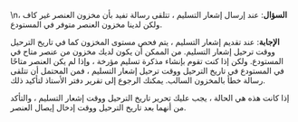 \n**السؤال**: عند إرسال إشعار التسليم ، تتلقى رسالة تفيد بأن مخزون العنصر غير كاف ، ولكن لدينا مخزون العنصر متوفر في المستودع.

**الإجابة**: عند تقديم إشعار التسليم ، يتم فحص مستوى المخزون كما في تاريخ الترحيل ووقت ترحيل إشعار التسليم. من الممكن أن يكون لديك مخزون من عنصر متاح في المستودع. ولكن إذا كنت تقوم بإنشاء مذكرة تسليم مؤرخة ، وإذا لم يكن العنصر متاحًا في المستودع في تاريخ الترحيل ووقت ترحيل إشعار التسليم ، فمن المحتمل أن تتلقى رسالة خطأ بالمخزون السالب. يمكنك الرجوع إلى تقرير دفتر الأستاذ لتأكيد ذلك.

إذا كانت هذه هي الحالة ، يجب عليك تحرير تاريخ الترحيل ووقت إشعار التسليم ، والتأكد من أنهما بعد تاريخ الترحيل ووقت إدخال إيصال العنصر.